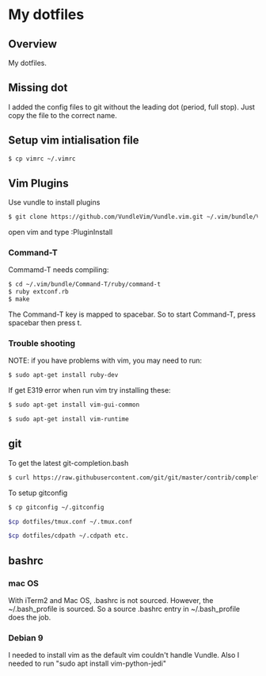 # My dotfiles

## Overview
My dotfiles.

## Missing dot
I added the config files to git without the leading dot (period, full stop).
Just copy the file to the correct name.

## Setup vim intialisation file
```bash
$ cp vimrc ~/.vimrc
```

## Vim Plugins
Use vundle to install plugins

```bash
$ git clone https://github.com/VundleVim/Vundle.vim.git ~/.vim/bundle/Vundle.vim
```
open vim and type :PluginInstall

### Command-T
Commamd-T needs compiling:
```bash
$ cd ~/.vim/bundle/Command-T/ruby/command-t
$ ruby extconf.rb
$ make
 ```
The Command-T <leader> key is mapped to spacebar. So to start Command-T,
press spacebar then press t.

### Trouble shooting
NOTE: if you have problems with vim, you may need to run:
```bash
$ sudo apt-get install ruby-dev
```

If get E319 error when run vim try installing these:
```bash
$ sudo apt-get install vim-gui-common
```
```bash
$ sudo apt-get install vim-runtime
```

## git
To get the latest git-completion.bash

```bash
$ curl https://raw.githubusercontent.com/git/git/master/contrib/completion/git-completion.bash -o ~/.git-completion.bash
```

To setup gitconfig
```bash
$ cp gitconfig ~/.gitconfig
```


```bash
$cp dotfiles/tmux.conf ~/.tmux.conf
```

```bash
$cp dotfiles/cdpath ~/.cdpath etc.
```
## bashrc

### mac OS
With iTerm2 and Mac OS, .bashrc is not sourced. However, the
~/.bash_profile is sourced. So a source .bashrc entry in ~/.bash_profile
does the job.

### Debian 9
I needed to install vim as the default vim couldn't handle Vundle. Also I 
needed to run "sudo apt install vim-python-jedi"


